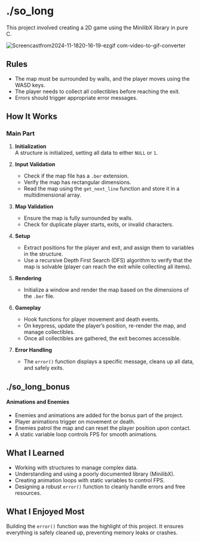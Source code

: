 # ./so_long

This project involved creating a 2D game using the MinilibX library in pure C.

![Screencastfrom2024-11-1820-16-19-ezgif com-video-to-gif-converter](https://github.com/user-attachments/assets/8636f32e-2d50-4cf3-ac9b-0bbe4539af85)

## Rules

- The map must be surrounded by walls, and the player moves using the WASD keys.  
- The player needs to collect all collectibles before reaching the exit.  
- Errors should trigger appropriate error messages.  

## How It Works

### Main Part

1. **Initialization**  
   A structure is initialized, setting all data to either `NULL` or `1`.  

2. **Input Validation**  
   - Check if the map file has a `.ber` extension.  
   - Verify the map has rectangular dimensions.  
   - Read the map using the `get_next_line` function and store it in a multidimensional array.  

3. **Map Validation**  
   - Ensure the map is fully surrounded by walls.  
   - Check for duplicate player starts, exits, or invalid characters.  

4. **Setup**  
   - Extract positions for the player and exit, and assign them to variables in the structure.  
   - Use a recursive Depth First Search (DFS) algorithm to verify that the map is solvable (player can reach the exit while collecting all items).  

5. **Rendering**  
   - Initialize a window and render the map based on the dimensions of the `.ber` file.  

6. **Gameplay**  
   - Hook functions for player movement and death events.  
   - On keypress, update the player’s position, re-render the map, and manage collectibles.  
   - Once all collectibles are gathered, the exit becomes accessible.  

7. **Error Handling**  
   - The `error()` function displays a specific message, cleans up all data, and safely exits.  

## ./so_long_bonus
#### Animations and Enemies

- Enemies and animations are added for the bonus part of the project.  
- Player animations trigger on movement or death.  
- Enemies patrol the map and can reset the player position upon contact.  
- A static variable loop controls FPS for smooth animations.

## What I Learned

- Working with structures to manage complex data.  
- Understanding and using a poorly documented library (MinilibX).  
- Creating animation loops with static variables to control FPS.  
- Designing a robust `error()` function to cleanly handle errors and free resources.  

## What I Enjoyed Most

Building the `error()` function was the highlight of this project. It ensures everything is safely cleaned up, preventing memory leaks or crashes.
